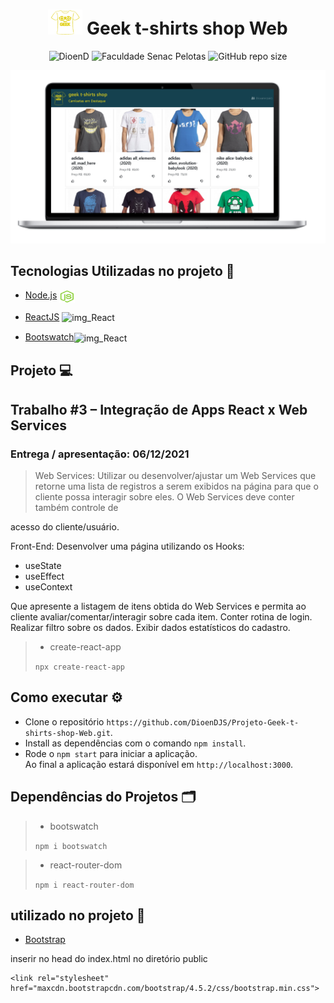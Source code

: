 <h1 align="center"><img src="./public/logo.png"  height="40" width="55"> Geek t-shirts shop Web</h1>

<p align="center">
    <img src="https://img.shields.io/static/v1?label=DioenD&message=JS&color=d2cca1&labelColor=757780" alt="DioenD">
    <img src="https://img.shields.io/static/v1?label=Faculdade Senac Pelotas&message=4º&color=fdca40&labelColor=000000" alt="Faculdade Senac Pelotas">
    <img alt="GitHub repo size" src="https://img.shields.io/github/repo-size/DioenDJS/Projeto-Geek-t-shirts-shop-Web" >
</p>

<img src="./public/imagemProjeto.png" alt="imagem do projeto">


## Tecnologias Utilizadas no projeto :construction:

- [Node.js](https://nodejs.org/en/) <img align="center" alt="img nodejs" height="20" width="25" src="https://raw.githubusercontent.com/devicons/devicon/master/icons/nodejs/nodejs-original.svg" style="max-width:100%;" />
- [ReactJS](https://pt-br.reactjs.org/) <img align="center" alt="img_React" height="20" width="25" src="https://cdn.jsdelivr.net/gh/devicons/devicon/icons/react/react-original.svg" style="max-width:100%;" />

- [Bootswatch](https://bootswatch.com/)<img align="center" alt="img_React" height="20" width="25" src="https://bootswatch.com/_assets/img/logo.svg" style="max-width:100%;" />



## Projeto :computer:

## Trabalho #3 – Integração de Apps React x Web Services
### Entrega / apresentação: 06/12/2021

> Web Services: Utilizar ou desenvolver/ajustar um Web Services que retorne uma lista de registros a serem
> exibidos na página para que o cliente possa interagir sobre eles. O Web Services deve conter também controle de

acesso do cliente/usuário.

Front-End: Desenvolver uma página utilizando os Hooks:
- useState
- useEffect
- useContext

Que apresente a listagem de itens obtida do Web Services e permita ao cliente avaliar/comentar/interagir sobre
cada item.
Conter rotina de login.
Realizar filtro sobre os dados.
Exibir dados estatísticos do cadastro.

> - create-react-app
>
> ```npx create-react-app ```

## Como executar :gear:

- Clone o repositório `https://github.com/DioenDJS/Projeto-Geek-t-shirts-shop-Web.git`.
- Install as dependências com o comando `npm install`.
- Rode o `npm start` para iniciar a aplicação.<br />
Ao final a aplicação estará disponível em `http://localhost:3000`.

## Dependências do Projetos :card_index_dividers:

> - bootswatch
>
>``npm i bootswatch``

> - react-router-dom
>
>``npm i react-router-dom``
## utilizado no projeto :page_with_curl:

- [Bootstrap](https://maxcdn.bootstrapcdn.com/bootstrap/4.5.2/css/bootstrap.min.css)

inserir no head do index.html no diretório public
```
<link rel="stylesheet" href="maxcdn.bootstrapcdn.com/bootstrap/4.5.2/css/bootstrap.min.css">
```